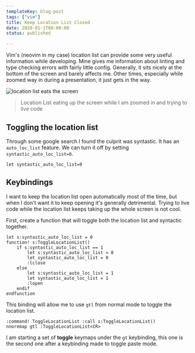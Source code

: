 ```yaml
---
templateKey: blog-post
tags: ["vim"]
title: Keep Location List Closed
date: 2020-01-1T00:00:00
status: published

---
```


Vim's (neovim in my case) location list can provide some very useful information while developing.  Mine gives me information about linting and type checking errors with fairly little config.  Generally, it sits nicely at the bottom of the screen and barely affects me.  Other times, especially while zoomed way in during a presentation, it just gets in the way.

![location list eats the screen](https://waylonwalker.com/location-list-eats-screen.png)

> Location List eating up the screen while I am zoomed in and trying to live code

## Toggling the location list

Through some google search I found the culprit was syntastic.  It has an `auto_loc_list` feature.  We can turn it off by setting
`syntastic_auto_loc_list=0`.

``` vim
let syntastic_auto_loc_list=0
```

## Keybindings

I want to keep the location list open automatically most of the time, but when I don't want it to keep opening it's generally detrimental.  Trying to live code while the location list keeps taking up the whole screen is not cool.


First, create a function that will toggle both the location list and syntactic together.

``` vim
let s:syntastic_auto_loc_list = 0
function! s:ToggleLocationList()
    if s:syntastic_auto_loc_list == 1
        let s:syntastic_auto_loc_list = 0
        let syntastic_auto_loc_list = 0
        :lclose
    else
        let s:syntastic_auto_loc_list = 1
        let syntastic_auto_loc_list = 1
        :lopen
    endif
endfunction
```

This binding will allow me to use `gtl` from normal mode to toggle the location list.

``` vim
:command! ToggleLocationList :call s:ToggleLocationList()
nnoremap gtl :ToggleLocationList<CR>
```

I am starting a set of **toggle** keymaps under the `gt` keybinding, this one is the second one after a keybinding made to toggle paste mode.
